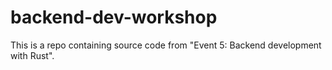 # backend-dev-workshop
This is a repo containing source code from "Event 5: Backend development with Rust". 
